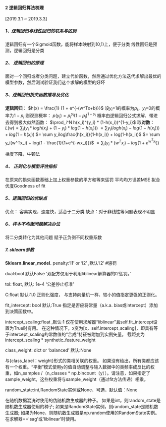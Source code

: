 #### 2 逻辑回归算法梳理
[2019.3.1 ~ 2019.3.3]
##### 1、逻辑回归与线性回归的联系与区别
逻辑回归有一个Sigmoid函数，能将样本映射到(0,1)上，便于分类
线性回归是预测，逻辑回归是分类

##### 2、 逻辑回归的原理
面对一个回归或者分类问题，建立代价函数，然后通过优化方法迭代求解出最优的模型参数，然后测试验证我们这个求解的模型的好坏

##### 3、逻辑回归损失函数推导及优化
**逻辑回归**：
$h(x)  = \frac{1} {1 + e^{-(w^Tx+b)}}$
设$y_i$=1的概率为$p_i$，$y_i$=0的概率为$1-p_i$
则观测概率：
$p(y_i) = p_i^{y_i}(1-p_i)^{1-y_i}$
概率由逻辑回归公式求解，带进去得到极大似然函数：
$\prod_i^N h(x_i)^{y_i} * (1-h(x_i))^{1-y_i}$
取**对数**：
$L(w) = \sum_i( y_i * logh(x_i) + (1-y_i) * log(1 - h(x_i)) )$
$= \sum y_i(logh(x_i)-log(1-h(x_i))) + log(1-h(x_i))$
$= \sum y_ilog\frac{h(x_i)}{1-h(x_i)} + log(1-h(x_i))$
$= \sum y_i(w^Tx_i) + log(1 - \frac{1}{1+e^{-wx_i}})$
$= \sum_i( y_i * (w^Tx_i) - log(1 + e^{w^Tx_i}) )$

梯度下降，牛顿法
##### 4、 正则化与模型评估指标
在原来的损失函数基础上加上权重参数的平方和等来惩罚
平均均方误差MSE
拟合优度Goodness of fit
##### 5、逻辑回归的优缺点
优点：
容易实现，速度快，适合于二分类
缺点：对于非线性等问题表现不明显

##### 6、样本不均衡问题解决办法
将二分类转化为其他问题
赋予正负例不同权重系数

##### 7. sklearn参数
**Sklearn.linear_model.**
penalty:’l1’ or ‘l2’ ,默认’l2’ #惩罚

dual:bool 默认False ‘双配方仅用于利用liblinear解算器的l2惩罚。’

tol: float, 默认: 1e-4 ‘公差停止标准’

C:float 默认:1.0 正则化强度， 与支持向量机一样，较小的值指定更强的正则化。

fit_intercept: bool 默认:True 指定是否应将常量（a.k.a. bias或intercept）添加到决策函数中。

intercept_scaling:float ,默认:1 仅在使用求解器“liblinear”且self.fit_intercept设置为True时有用。 在这种情况下，x变为[x，self.intercept_scaling]，即具有等于intercept_scaling的常数值的“合成”特征被附加到实例矢量。 截距变为intercept_scaling * synthetic_feature_weight

class_weight: dict or ‘balanced’ 默认:None

 与{class_label：weight}形式的类相关联的权重。 如果没有给出，所有类都应该有一个权重。“平衡”模式使用y的值自动调整与输入数据中的类频率成反比的权重，如n_samples /（n_classes * np.bincount（y））。请注意，如果指定了sample_weight，这些权重将与sample_weight（通过fit方法传递）相乘。

random_state:int,RandomState实例或None，可选，默认值：None

在随机数据混洗时使用的伪随机数生成器的种子。 如果是int，则random_state是随机数生成器使用的种子; 如果是RandomState实例，则random_state是随机数生成器; 如果为None，则随机数生成器是np.random使用的RandomState实例。 在求解器=='sag'或'liblinear'时使用。